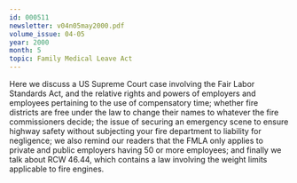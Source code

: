```yaml
---
id: 000511
newsletter: v04n05may2000.pdf
volume_issue: 04-05
year: 2000
month: 5
topic: Family Medical Leave Act
---
```


Here we discuss a US Supreme Court case involving the Fair Labor Standards Act, and the relative rights and powers of employers and employees pertaining to the use of compensatory time; whether fire districts are free under the law to change their names to whatever the fire commissioners decide; the issue of securing an emergency scene to ensure highway safety without subjecting your fire department to liability for negligence; we also remind our readers that the FMLA only applies to private and public employers having 50 or more employees; and finally we talk about RCW 46.44, which contains a law involving the weight limits applicable to fire engines.
